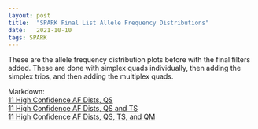 ```yaml
---
layout: post
title:  "SPARK Final List Allele Frequency Distributions"
date:   2021-10-10
tags: SPARK
---
```


These are the allele frequency distribution plots before with the final filters added. These are done with simplex quads individually, then adding the simplex trios, and then adding the multiplex quads.

Markdown:
<br>[11 High Confidence AF Dists, QS](https://www.dropbox.com/s/arsi93z6a5eoy6b/11_hc_AF_quadsimplex.html?dl=0)
<br>[11 High Confidence AF Dists, QS and TS](https://www.dropbox.com/s/odjqybqtzlmqjgx/11_hc_AF_qs_ts.html?dl=0)
<br>[11 High Confidence AF Dists, QS, TS, and QM](https://www.dropbox.com/s/p1nkifu6mav4sw5/11_hc_AF_quads_quadm_trios.html?dl=0)
